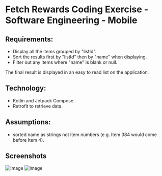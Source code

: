 # Fetch Rewards Coding Exercise - Software Engineering - Mobile

## Requirements:
- Display all the items grouped by "listId".
- Sort the results first by "listId" then by "name" when displaying.
- Filter out any items where "name" is blank or null.

The final result is displayed in an easy to read list on the application.

## Technology:

- Kotlin and Jetpack Compose.
- Retrofit to retrieve data.

## Assumptions:
- sorted name as strings not item numbers (e.g. Item 384 would come before Item 4).

## Screenshots

![image](https://github.com/user-attachments/assets/a0e863ef-bc29-41e3-9809-fb90bcef8c6d) ![image](https://github.com/user-attachments/assets/cfb2ee0b-5cb5-4529-9d32-e5b2c7779fd5)
